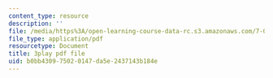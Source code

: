 ```yaml
---
content_type: resource
description: ''
file: /media/https%3A/open-learning-course-data-rc.s3.amazonaws.com/7-014-introductory-biology-spring-2005/b0bb430975020147da5e2437143b184e_7ZlzvS7YoSM.pdf
file_type: application/pdf
resourcetype: Document
title: 3play pdf file
uid: b0bb4309-7502-0147-da5e-2437143b184e
---
```

